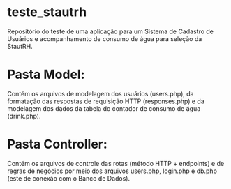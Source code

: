# teste_stautrh
Repositório do teste de uma aplicação para um Sistema de Cadastro de Usuários e acompanhamento de consumo de água para seleção da StautRH.

# Pasta Model: 
Contém os arquivos de modelagem dos usuários (users.php), da formatação das respostas de requisição HTTP (responses.php) e da modelagem dos dados da tabela do contador de consumo de água (drink.php).

# Pasta Controller:
Contém os arquivos de controle das rotas (método HTTP + endpoints) e de regras de negócios por meio dos arquivos users.php, login.php e db.php (este de conexão com o Banco de Dados).
